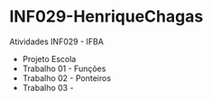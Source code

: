# INF029-HenriqueChagas
Atividades INF029 - IFBA
- Projeto Escola
- Trabalho 01 - Funções
- Trabalho 02 - Ponteiros
- Trabalho 03 - 